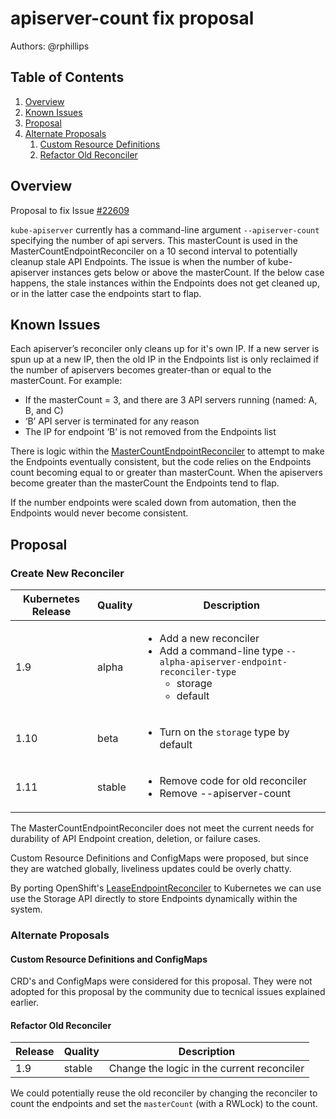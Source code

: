 # apiserver-count fix proposal

Authors: @rphillips

## Table of Contents

1. [Overview](#overview)
2. [Known Issues](#known-issues)
3. [Proposal](#proposal)
4. [Alternate Proposals](#alternate-proposals)
    1. [Custom Resource Definitions](#custom-resource-definitions)
    2. [Refactor Old Reconciler](#refactor-old-reconciler)

## Overview

Proposal to fix Issue [#22609](https://github.com/kubernetes/kubernetes/issues/22609)

`kube-apiserver` currently has a command-line argument `--apiserver-count`
specifying the number of api servers. This masterCount is used in the
MasterCountEndpointReconciler on a 10 second interval to potentially cleanup
stale API Endpoints. The issue is when the number of kube-apiserver instances
gets below or above the masterCount. If the below case happens, the stale
instances within the Endpoints does not get cleaned up, or in the latter case
the endpoints start to flap.

## Known Issues

Each apiserver’s reconciler only cleans up for it's own IP. If a new
server is spun up at a new IP, then the old IP in the Endpoints list is
only reclaimed if the number of apiservers becomes greater-than or equal
to the masterCount. For example:

* If the masterCount = 3, and there are 3 API servers running (named: A, B, and C) 
* ‘B’ API server is terminated for any reason
* The IP for endpoint ‘B’ is not
removed from the Endpoints list

There is logic within the
[MasterCountEndpointReconciler](https://github.com/kubernetes/kubernetes/blob/68814c0203c4b8abe59812b1093844a1f9bdac05/pkg/master/controller.go#L293)
to attempt to make the Endpoints eventually consistent, but the code relies on
the Endpoints count becoming equal to or greater than masterCount. When the
apiservers become greater than the masterCount the Endpoints tend to flap.

If the number endpoints were scaled down from automation, then the
Endpoints would never become consistent.

## Proposal

### Create New Reconciler

| Kubernetes Release  | Quality | Description |
| ------------- | ------------- | ----------- |
| 1.9           | alpha         | <ul><li>Add a new reconciler</li><li>Add a command-line type `--alpha-apiserver-endpoint-reconciler-type`<ul><li>storage</li><li>default</li></ul></li></ul>
| 1.10          | beta          | <ul><li>Turn on the `storage` type by default</li></ul>
| 1.11          | stable        | <ul><li>Remove code for old reconciler</li><li>Remove --apiserver-count</li></ul>

The MasterCountEndpointReconciler does not meet the current needs for durability
of API Endpoint creation, deletion, or failure cases.

Custom Resource Definitions and ConfigMaps were proposed, but since they are
watched globally, liveliness updates could be overly chatty.

By porting OpenShift's
[LeaseEndpointReconciler](https://github.com/openshift/origin/blob/master/pkg/cmd/server/election/lease_endpoint_reconciler.go)
to Kubernetes we can use use the Storage API directly to store Endpoints
dynamically within the system.

### Alternate Proposals

#### Custom Resource Definitions and ConfigMaps

CRD's and ConfigMaps were considered for this proposal. They were not adopted
for this proposal by the community due to tecnical issues explained earlier.

#### Refactor Old Reconciler

| Release | Quality |                         Description                          |
| ------- | ------- | ------------------------------------------------------------ |
| 1.9     | stable  | Change the logic in the current reconciler

We could potentially reuse the old reconciler by changing the reconciler to count
the endpoints and set the `masterCount` (with a RWLock) to the count.
